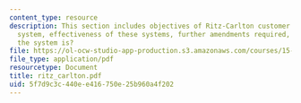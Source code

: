 ```yaml
---
content_type: resource
description: This section includes objectives of Ritz-Carlton customer information
  system, effectiveness of these systems, further amendments required, and how successful
  the system is?
file: https://ol-ocw-studio-app-production.s3.amazonaws.com/courses/15-778-management-of-supply-networks-for-products-and-services-summer-2004/5f7d9c3c440ee416750e25b960a4f202_ritz_carlton.pdf
file_type: application/pdf
resourcetype: Document
title: ritz_carlton.pdf
uid: 5f7d9c3c-440e-e416-750e-25b960a4f202
---
```


